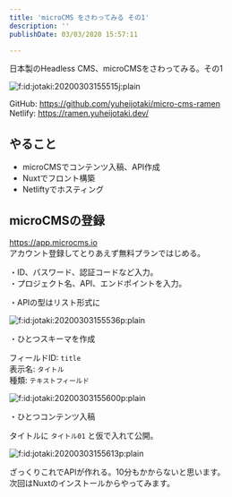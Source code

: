 ```yaml
---
title: 'microCMS をさわってみる その1'
description: ''
publishDate: 03/03/2020 15:57:11

---
```

<p>日本製のHeadless CMS、microCMSをさわってみる。その1</p>

<p><span itemscope itemtype="http://schema.org/Photograph"><img src="https://cdn-ak.f.st-hatena.com/images/fotolife/j/jotaki/20200303/20200303155515.jpg" alt="f:id:jotaki:20200303155515j:plain" title="f:id:jotaki:20200303155515j:plain" class="hatena-fotolife" itemprop="image"></span></p>

<p>GitHub: <a href="https://github.com/yuheijotaki/micro-cms-ramen">https://github.com/yuheijotaki/micro-cms-ramen</a><br />
Netlify: <a href="https://ramen.yuheijotaki.dev/">https://ramen.yuheijotaki.dev/</a></p>

<h2>やること</h2>

<ul>
<li>microCMSでコンテンツ入稿、API作成</li>
<li>Nuxtでフロント構築</li>
<li>Netliftyでホスティング</li>
</ul>


<h2>microCMSの登録</h2>

<p><a href="https://app.microcms.io">https://app.microcms.io</a><br />
アカウント登録してとりあえず無料プランではじめる。</p>

<p>・ID、パスワード、認証コードなど入力。<br />
・プロジェクト名、API、エンドポイントを入力。</p>

<p>・APIの型はリスト形式に</p>

<p><span itemscope itemtype="http://schema.org/Photograph"><img src="/images/hatena/20200303155536.png" alt="f:id:jotaki:20200303155536p:plain" title="f:id:jotaki:20200303155536p:plain" class="hatena-fotolife" itemprop="image"></span></p>

<p>・ひとつスキーマを作成</p>

<p>フィールドID: <code>title</code><br />
表示名: <code>タイトル</code><br />
種類: <code>テキストフィールド</code></p>

<p><span itemscope itemtype="http://schema.org/Photograph"><img src="/images/hatena/20200303155600.png" alt="f:id:jotaki:20200303155600p:plain" title="f:id:jotaki:20200303155600p:plain" class="hatena-fotolife" itemprop="image"></span></p>

<p>・ひとつコンテンツ入稿</p>

<p>タイトルに <code>タイトル01</code> と仮で入れて公開。</p>

<p><span itemscope itemtype="http://schema.org/Photograph"><img src="/images/hatena/20200303155613.png" alt="f:id:jotaki:20200303155613p:plain" title="f:id:jotaki:20200303155613p:plain" class="hatena-fotolife" itemprop="image"></span></p>

<p>ざっくりこれでAPIが作れる。10分もかからないと思います。<br />
次回はNuxtのインストールからやってみます。</p>

